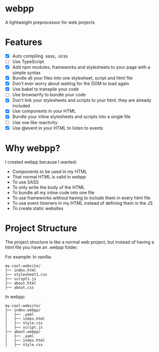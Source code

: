 # webpp

A lightweight preprocessor for web projects

# Features

- [X] Auto compiling .sass, .scss
- [ ] Use TypeScript
- [X] Add npm modules, frameworks and stylesheets to your page with a simple syntax
- [X] Bundle all your files into one stylesheet, script and html file
- [X] Don't ever worry about waiting for the DOM to load again
- [X] Use babel to transpile your code
- [ ] Use browserify to bundle your code
- [X] Don't link your stylesheets and scripts to your html, they are already included
- [X] Use components in your HTML
- [X] Bundle your inline stylesheets and scripts into a single file
- [ ] Use vue like reactivity
- [X] Use @event in your HTML to listen to events

# Why webpp?
I created webpp because I wanted:
- Components to be used in my HTML
- That normal HTML is valid in webpp
- To use SASS
- To only write the body of the HTML
- To bundle all my inline code into one file
- To use frameworks without having to include them in every html file
- To use event listeners in my HTML instead of defining them in the JS
- To create static websites

# Project Structure

The project structure is like a normal web project, but instead of having a html file you have an .webpp folder.

For example:
In vanilla:

```
my-cool-website/
├── index.html
├── stylesheet1.css
├── script1.js
├── about.html
├── about.css
```

In webpp:

```
my-cool-website/
├── index.webpp/
│   ├── .yaml
│   ├── index.html
│   ├── style.css
│   ├── script.js
├── about.webpp/
│   ├── .yaml
│   ├── index.html
│   ├── style.css
````
